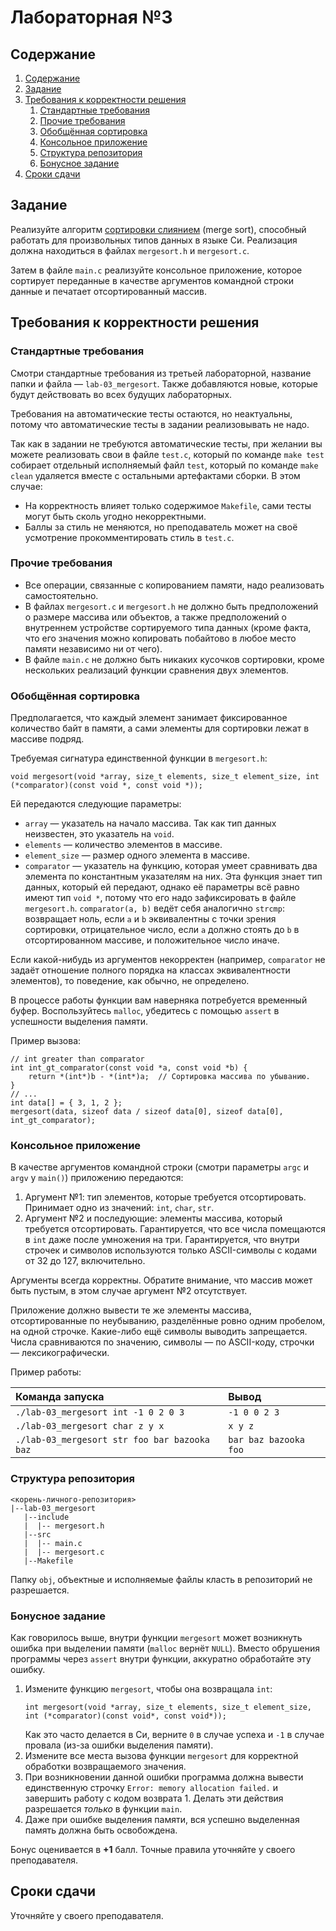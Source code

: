 # Лабораторная №3

## Содержание
1. [Содержание](#содержание)
1. [Задание](#задание)
1. [Требования к корректности решения](#требования-к-корректности-решения)
    1. [Стандартные требования](#стандартные-требования)
    1. [Прочие требования](#прочие-требования)
    1. [Обобщённая сортировка](#обобщённая-сортировка)
    1. [Консольное приложение](#консольное-приложение)
    1. [Структура репозитория](#структура-репозитория)
    1. [Бонусное задание](#бонусное-задание)
1. [Сроки сдачи](#сроки-сдачи)

## Задание
Реализуйте алгоритм [сортировки слиянием](https://neerc.ifmo.ru/wiki/index.php?title=%D0%A1%D0%BE%D1%80%D1%82%D0%B8%D1%80%D0%BE%D0%B2%D0%BA%D0%B0_%D1%81%D0%BB%D0%B8%D1%8F%D0%BD%D0%B8%D0%B5%D0%BC)
(merge sort), способный работать для произвольных типов данных в языке Си.
Реализация должна находиться в файлах `mergesort.h` и `mergesort.c`.

Затем в файле `main.c` реализуйте консольное приложение, которое сортирует
переданные в качестве аргументов командной строки данные и печатает отсортированный массив.

## Требования к корректности решения
### Стандартные требования
Смотри стандартные требования из третьей лабораторной, название папки и файла — `lab-03_mergesort`.
Также добавляются новые, которые будут действовать во всех будущих лабораторных.

Требования на автоматические тесты остаются, но неактуальны, потому что автоматические тесты
в задании реализовывать не надо.

Так как в задании не требуются автоматические тесты, при желании вы можете реализовать свои в файле `test.c`, который
по команде `make test` собирает отдельный исполняемый файл `test`, который по команде
`make clean` удаляется вместе с остальными артефактами сборки.
В этом случае:
* На корректность влияет только содержимое `Makefile`, сами тесты могут быть сколь угодно некорректными.
* Баллы за стиль не меняются, но преподаватель может на своё усмотрение прокомментировать стиль в `test.c`.

### Прочие требования
* Все операции, связанные с копированием памяти, надо реализовать самостоятельно.
* В файлах `mergesort.c` и `mergesort.h` не должно быть предположений о размере массива или объектов,
  а также предположений о внутреннем устройстве сортируемого типа данных
  (кроме факта, что его значения можно копировать побайтово в любое место памяти независимо ни от чего).
* В файле `main.c` не должно быть никаких кусочков сортировки, кроме нескольких реализаций
  функции сравнения двух элементов.

### Обобщённая сортировка
Предполагается, что каждый элемент занимает фиксированное количество байт в памяти,
а сами элементы для сортировки лежат в массиве подряд.

Требуемая сигнатура единственной функции в `mergesort.h`:

```
void mergesort(void *array, size_t elements, size_t element_size, int (*comparator)(const void *, const void *));
```

Ей передаются следующие параметры:

* `array` — указатель на начало массива. Так как тип данных неизвестен, это указатель на `void`.
* `elements` — количество элементов в массиве.
* `element_size` — размер одного элемента в массиве.
* `comparator` — указатель на функцию, которая умеет сравнивать два элемента по константным указателям на них.
  Эта функция знает тип данных, который ей передают, однако её параметры всё равно
  имеют тип `void *`, потому что его надо зафиксировать в файле `mergesort.h`.
  `comparator(a, b)` ведёт себя аналогично `strcmp`: возвращает ноль, если `a` и `b`
  эквивалентны с точки зрения сортировки,
  отрицательное число, если `a` должно стоять до `b` в отсортированном массиве,
  и положительное число иначе.

Если какой-нибудь из аргументов некорректен (например, `comparator` не задаёт
отношение полного порядка на классах эквивалентности элементов), то поведение,
как обычно, не определено.

В процессе работы функции вам наверняка потребуется временный буфер.
Воспользуйтесь `malloc`, убедитесь с помощью `assert` в успешности выделения памяти.

Пример вызова:

```
// int greater than comparator
int int_gt_comparator(const void *a, const void *b) {
    return *(int*)b - *(int*)a;  // Сортировка массива по убыванию.
}
// ...
int data[] = { 3, 1, 2 };
mergesort(data, sizeof data / sizeof data[0], sizeof data[0], int_gt_comparator);
```

### Консольное приложение
В качестве аргументов командной строки (смотри параметры `argc` и `argv` у `main()`) приложению передаются:

1. Аргумент №1: тип элементов, которые требуется отсортировать.
   Принимает одно из значений: `int`, `char`, `str`.
2. Аргумент №2 и последующие: элементы массива, который требуется отсортировать.
   Гарантируется, что все числа помещаются в `int` даже после умножения на три.
   Гарантируется, что внутри строчек и символов используются только ASCII-символы с кодами от 32 до 127, включительно.

Аргументы всегда корректны.
Обратите внимание, что массив может быть пустым, в этом случае аргумент №2 отсутствует.

Приложение должно вывести те же элементы массива, отсортированные по неубыванию, разделённые ровно одним пробелом, на одной строчке.
Какие-либо ещё символы выводить запрещается.
Числа сравниваются по значению, символы — по ASCII-коду, строчки — лексикографически.

Пример работы:

| Команда запуска                    | Вывод                 |
|:---                                |:---                   |
| `./lab-03_mergesort int -1 0 2 0 3`          | `-1 0 0 2 3`          |
| `./lab-03_mergesort char z y x`              | `x y z`               |
| `./lab-03_mergesort str foo bar bazooka baz` | `bar baz bazooka foo` |

### Структура репозитория
```
<корень-личного-репозитория>
|--lab-03_mergesort
   |--include
   |  |-- mergesort.h
   |--src
   |  |-- main.c
   |  |-- mergesort.c
   |--Makefile
```

Папку `obj`, объектные и исполняемые файлы класть в репозиторий не разрешается.

### Бонусное задание

Как говорилось выше, внутри функции `mergesort` может возникнуть ошибка при выделении памяти (`malloc` вернёт `NULL`).
Вместо обрушения программы через `assert` внутри функции, аккуратно обработайте эту ошибку.

1. Измените функцию `mergesort`, чтобы она возвращала `int`:
   ```
   int mergesort(void *array, size_t elements, size_t element_size, int (*comparator)(const void*, const void*));
   ```
   Как это часто делается в Си, верните `0` в случае успеха и `-1` в случае провала (из-за ошибки выделения памяти).
1. Измените все места вызова функции `mergesort` для корректной обработки возвращаемого значения.
1. При возникновении данной ошибки программа должна вывести единственную строчку `Error: memory allocation failed.` и завершить работу с кодом возврата 1.
   Делать эти действия разрешается *только* в функции `main`.
1. Даже при ошибке выделения памяти, вся успешно выделенная память должна быть освобождена.

Бонус оценивается в **+1** балл. Точные правила уточняйте у своего преподавателя.

## Сроки сдачи

Уточняйте у своего преподавателя.